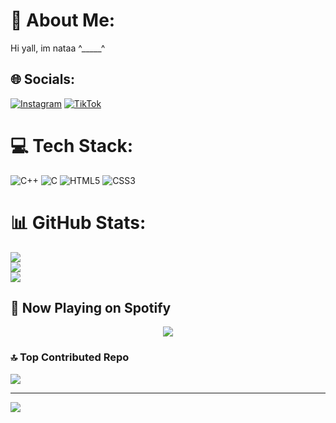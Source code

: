 # 💫 About Me:
Hi yall, im nataa ^_____^


## 🌐 Socials:
[![Instagram](https://img.shields.io/badge/Instagram-%23E4405F.svg?logo=Instagram&logoColor=white)](https://instagram.com/_.aazri) [![TikTok](https://img.shields.io/badge/TikTok-%23000000.svg?logo=TikTok&logoColor=white)](https://tiktok.com/@yukihonata) 

# 💻 Tech Stack:
![C++](https://img.shields.io/badge/c++-%2300599C.svg?style=for-the-badge&logo=c%2B%2B&logoColor=white) ![C](https://img.shields.io/badge/c-%2300599C.svg?style=for-the-badge&logo=c&logoColor=white) ![HTML5](https://img.shields.io/badge/html5-%23E34F26.svg?style=for-the-badge&logo=html5&logoColor=white) ![CSS3](https://img.shields.io/badge/css3-%231572B6.svg?style=for-the-badge&logo=css3&logoColor=white)
# 📊 GitHub Stats:
![](https://github-readme-stats.vercel.app/api?username=kihonataa&theme=onedark&hide_border=false&include_all_commits=true&count_private=true)<br/>
![](https://nirzak-streak-stats.vercel.app/?user=kihonataa&theme=onedark&hide_border=false)<br/>
![](https://github-readme-stats.vercel.app/api/top-langs/?username=kihonataa&theme=onedark&hide_border=false&include_all_commits=true&count_private=true&layout=compact)

## 🎵 Now Playing on Spotify
<p align="center">
  <a href="https://spotify-github-profile.kittinanx.com/api/view?uid=u82a71eport5j8p6umbj2gw51&redirect=true">
    <img src="https://spotify-github-profile.kittinanx.com/api/view?uid=u82a71eport5j8p6umbj2gw51&cover_image=true&theme=spotify-embed&show_offline=false&background_color=121212&interchange=false&mode=dark&bar_color=53b14f&bar_color_cover=true">
  </a>
</p>

### 🔝 Top Contributed Repo
![](https://github-contributor-stats.vercel.app/api?username=kihonataa&limit=5&theme=dark&combine_all_yearly_contributions=true)

---
[![](https://visitcount.itsvg.in/api?id=kihonataa&icon=0&color=0)](https://visitcount.itsvg.in)
